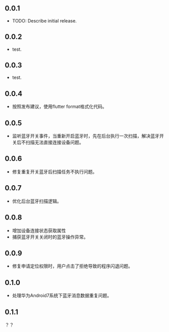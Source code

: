 ## 0.0.1

* TODO: Describe initial release.

## 0.0.2

* test.

## 0.0.3

* test.

## 0.0.4

* 按照发布建议，使用flutter format格式化代码。

## 0.0.5

* 监听蓝牙开关事件，当重新开启蓝牙时，先在后台执行一次扫描，解决蓝牙开关后不扫描无法直接连接设备问题。

## 0.0.6

* 修复重复开关蓝牙后扫描任务不执行问题。

## 0.0.7

* 优化后台蓝牙扫描逻辑。

## 0.0.8

* 增加设备连接状态获取属性
* 捕获蓝牙开关关闭时的蓝牙操作异常。

## 0.0.9

* 修复申请定位权限时，用户点击了拒绝导致的程序闪退问题。

## 0.1.0

* 处理华为Android7系统下蓝牙消息数据重复问题。

## 0.1.1

？？